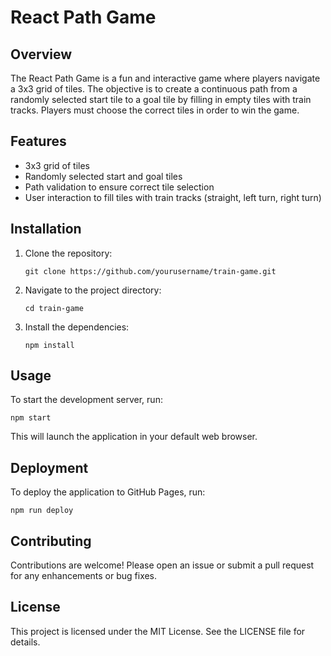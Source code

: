 # React Path Game

## Overview
The React Path Game is a fun and interactive game where players navigate a 3x3 grid of tiles. The objective is to create a continuous path from a randomly selected start tile to a goal tile by filling in empty tiles with train tracks. Players must choose the correct tiles in order to win the game.

## Features
- 3x3 grid of tiles
- Randomly selected start and goal tiles
- Path validation to ensure correct tile selection
- User interaction to fill tiles with train tracks (straight, left turn, right turn)


## Installation
1. Clone the repository:
   ```
   git clone https://github.com/yourusername/train-game.git
   ```
2. Navigate to the project directory:
   ```
   cd train-game
   ```
3. Install the dependencies:
   ```
   npm install
   ```

## Usage
To start the development server, run:
```
npm start
```
This will launch the application in your default web browser.

## Deployment
To deploy the application to GitHub Pages, run:
```
npm run deploy
```

## Contributing
Contributions are welcome! Please open an issue or submit a pull request for any enhancements or bug fixes.

## License
This project is licensed under the MIT License. See the LICENSE file for details.